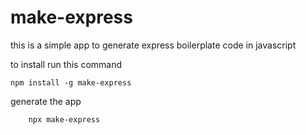 # make-express

this is a simple app to generate express boilerplate code in javascript


to install run this command
```
npm install -g make-express
```

generate the app 
```
    npx make-express
```